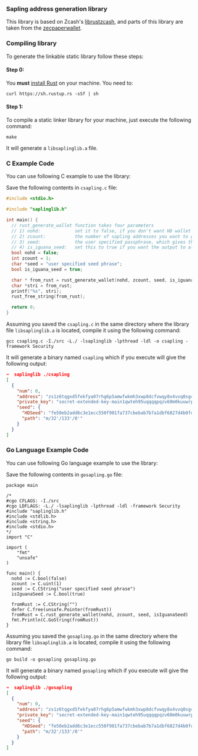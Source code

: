 
### Sapling address generation library

This library is based on Zcash's [librustzcash](https://github.com/zcash/librustzcash), and parts of this library are taken from the [zecpaperwallet](https://github.com/adityapk00/zecpaperwallet).

### Compiling library

To generate the linkable static library follow these steps:

#### Step 0:

You **must** [install Rust](https://www.rust-lang.org/tools/install) on your machine. You need to:

```shell
curl https://sh.rustup.rs -sSf | sh
```

#### Step 1:

To compile a static linker library for your machine, just execute the following command:

```shell
make
```

It will generate a `libsaplinglib.a` file.


### C Example Code

You can use following C example to use the library:

Save the following contents in `csapling.c` file:

```C
#include <stdio.h>

#include "saplinglib.h"

int main() {
  // rust_generate_wallet function takes four parameters
  // 1) nohd:             set it to false, if you don't want HD wallet
  // 2) zcount:           the number of sapling addresses you want to generate
  // 3) seed:             the user specified passphrase, which gives the same address everytime if given the same passphrase
  // 4) is_iguana_seed:   set this to true if you want the output to always give a deterministic address based on user specified seed phrase
  bool nohd = false;
  int zcount = 1;
  char *seed = "user specified seed phrase";
  bool is_iguana_seed = true;

  char * from_rust = rust_generate_wallet(nohd, zcount, seed, is_iguana_seed);
  char *stri = from_rust;
  printf("%s", stri);
  rust_free_string(from_rust);

  return 0;
}
```

Assuming you saved the `csapling.c` in the same directory where the library file `libsaplinglib.a` is located, compile it using the following command:

```shell
gcc csapling.c -I./src -L./ -lsaplinglib -lpthread -ldl -o csapling -framework Security
```

It will generate a binary named `csapling` which if you execute will give the following output:

```json
➜  saplinglib ./csapling
[
  {
    "num": 0,
    "address": "zs1z6tqgxd5fekfya07rhg6p5amwfwkmh3xwp8dcfvwqy8x4vvq0sg473d0lmgz4qevm2l4zzkhfrv",
    "private_key": "secret-extended-key-main1qwteh95uqqqqpqzv60m0kuuwrp2l0me3784kzctd6c3cfnsaflc4nw87p3huh8rp5cxy3kvuv453vsswsgfcf6kpj36az8t5qtt2u0lm2rf2auusny7qzvnxc9hn46erwzrkz9xhnk222qs7grye4qc4ulgh079xcvmmlcczpe9h4rg0385u4jfx2kutfxpx8jvjqlyf8u866c2n0j9sfc956nlwl07qy3a50vd2h6tdg2fsu5gksh25m46r7akwdxfcvc7f28mvx7s8ch3cp",
    "seed": {
      "HDSeed": "fe50eb2add6c3e1ecc550f901fa737cbebab7b7a1dbf6827d4b0fd3521d2f93e",
      "path": "m/32'/133'/0'"
    }
  }
]
```


### Go Language Example Code

You can use following Go language example to use the library:

Save the following contents in `gosapling.go` file:


```golang
package main

/*
#cgo CFLAGS: -I./src
#cgo LDFLAGS: -L./ -lsaplinglib -lpthread -ldl -framework Security
#include "saplinglib.h"
#include <stdlib.h>
#include <string.h>
#include <stdio.h>
*/
import "C"

import (
	"fmt"
	"unsafe"
)

func main() {
  nohd := C.bool(false)
  zcount := C.uint(1)
  seed := C.CString("user specified seed phrase")
  isIguanaSeed := C.bool(true)

  fromRust := C.CString("")
  defer C.free(unsafe.Pointer(fromRust))
  fromRust = C.rust_generate_wallet(nohd, zcount, seed, isIguanaSeed)
  fmt.Println(C.GoString(fromRust))
}
```

Assuming you saved the `gosapling.go` in the same directory where the library file `libsaplinglib.a` is located, compile it using the following command:

```shell
go build -o gosapling gosapling.go
```

It will generate a binary named `gosapling` which if you execute will give the following output:


```json
➜  saplinglib ./gosapling
[
  {
    "num": 0,
    "address": "zs1z6tqgxd5fekfya07rhg6p5amwfwkmh3xwp8dcfvwqy8x4vvq0sg473d0lmgz4qevm2l4zzkhfrv",
    "private_key": "secret-extended-key-main1qwteh95uqqqqpqzv60m0kuuwrp2l0me3784kzctd6c3cfnsaflc4nw87p3huh8rp5cxy3kvuv453vsswsgfcf6kpj36az8t5qtt2u0lm2rf2auusny7qzvnxc9hn46erwzrkz9xhnk222qs7grye4qc4ulgh079xcvmmlcczpe9h4rg0385u4jfx2kutfxpx8jvjqlyf8u866c2n0j9sfc956nlwl07qy3a50vd2h6tdg2fsu5gksh25m46r7akwdxfcvc7f28mvx7s8ch3cp",
    "seed": {
      "HDSeed": "fe50eb2add6c3e1ecc550f901fa737cbebab7b7a1dbf6827d4b0fd3521d2f93e",
      "path": "m/32'/133'/0'"
    }
  }
]
```